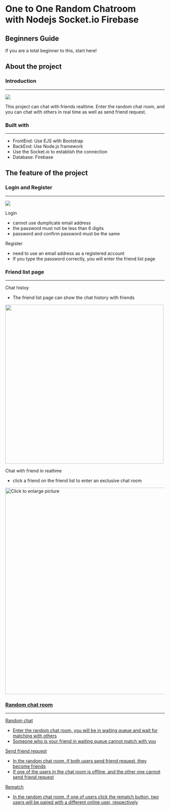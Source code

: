 One to One Random Chatroom  
with Nodejs Socket.io Firebase
===


## Beginners Guide

If you are a total beginner to this, start here!
## About the project

### Introduction
---
![](https://i.imgur.com/8ILnVPz.png)

This project can chat with friends realtime. Enter the random chat room, and you can chat with others in real time as well as send friend request.

### Built with
----
* FrontEnd: Use EJS with Bootstrap  
* BackEnd: Use Node.js framework
* Use the Socket.io to establish the connection
* Database: Firebase

## The feature of the project

### Login and Register
---

![](https://i.imgur.com/JqlZzaL.png)

Login  
* cannot use dumplicate email address
* the password must not be less than 6 digits
* password and confirm password must be the same

Register 
* need to use an email address as a registered account 
* If you type the password correctly, you will enter the friend list page

### Friend list page
---

Chat histoy  
* The friend list page can show the chat history with friends

<img src="https://i.imgur.com/AApuUUt.gif" width="500">

Chat with friend in realtime
* click a friend on the friend list to enter an exclusive chat room

<a href="https://drive.google.com/uc?export=view&id=1TXdzlAL_ZmlTbWhpy2MQKmcgfH3EtKX2"><img src="https://drive.google.com/uc?export=view&id=1TXdzlAL_ZmlTbWhpy2MQKmcgfH3EtKX2" style="width: 650px; max-width: 100%; height: auto;" title="Click to enlarge picture" />

### Random chat room
---

Random chat
* Enter the random chat room, you will be in waiting queue and wait for matching with others 
* Someone who is your friend in waiting queue cannot match with you

Send friend request
* In the random chat room, if both users send friend request, they become friends
* If one of the users in the chat room is offline, and the other one cannot send friend request

Rematch
* In the random chat room, if one of users click the rematch button, two users will be paired with a different online user, respectively








